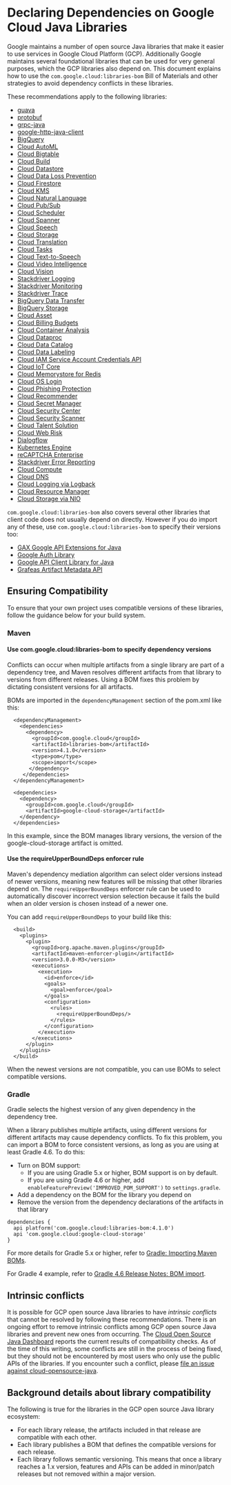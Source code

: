 # Declaring Dependencies on Google Cloud Java Libraries

Google maintains a number of open source Java libraries that make it
easier to use services in Google Cloud Platform (GCP). Additionally
Google maintains several foundational libraries that can be used for
very general purposes, which the GCP libraries also depend on. This
document explains how to use the `com.google.cloud:libraries-bom`
Bill of Materials and other strategies to avoid dependency conflicts in
these libraries.

These recommendations apply to the following libraries:

- [guava](https://github.com/google/guava)
- [protobuf](https://github.com/protocolbuffers/protobuf)
- [grpc-java](https://github.com/grpc/grpc-java)
- [google-http-java-client](https://github.com/googleapis/google-http-java-client)
- [BigQuery](https://github.com/googleapis/java-bigquery) 
- [Cloud AutoML](https://github.com/googleapis/java-automl)
- [Cloud Bigtable](https://github.com/googleapis/java-bigtable) 
- [Cloud Build](https://github.com/googleapis/java-cloudbuild) 
- [Cloud Datastore](https://github.com/googleapis/java-datastore)
- [Cloud Data Loss Prevention](https://github.com/googleapis/java-dlp)
- [Cloud Firestore](https://github.com/googleapis/java-firestore)
- [Cloud KMS](https://github.com/googleapis/java-kms)
- [Cloud Natural Language](https://github.com/googleapis/java-language)
- [Cloud Pub/Sub](https://github.com/googleapis/java-pubsub)
- [Cloud Scheduler](https://github.com/googleapis/java-scheduler)
- [Cloud Spanner](https://github.com/googleapis/java-spanner)
- [Cloud Speech](https://github.com/googleapis/java-speech)
- [Cloud Storage](https://github.com/googleapis/java-storage)
- [Cloud Translation](https://github.com/googleapis/java-translate)
- [Cloud Tasks](https://github.com/googleapis/java-tasks)
- [Cloud Text-to-Speech](https://github.com/googleapis/java-texttospeech)
- [Cloud Video Intelligence](https://github.com/googleapis/java-video-intelligence)
- [Cloud Vision](https://github.com/googleapis/java-vision)
- [Stackdriver Logging](https://github.com/googleapis/java-logging)
- [Stackdriver Monitoring](https://github.com/googleapis/java-monitoring)
- [Stackdriver Trace](https://github.com/googleapis/java-trace)
- [BigQuery Data Transfer](https://github.com/googleapis/java-bigquerydatatransfer)
- [BigQuery Storage](https://github.com/googleapis/java-bigquerystorage)
- [Cloud Asset](https://github.com/googleapis/java-asset)
- [Cloud Billing Budgets](https://github.com/googleapis/java-billingbudgets)
- [Cloud Container Analysis](https://github.com/googleapis/java-containeranalysis)
- [Cloud Dataproc](https://github.com/googleapis/java-dataproc)
- [Cloud Data Catalog](https://github.com/googleapis/java-datacatalog)
- [Cloud Data Labeling](https://github.com/googleapis/java-datalabeling)
- [Cloud IAM Service Account Credentials API](https://github.com/googleapis/java-iamcredentials)
- [Cloud IoT Core](https://github.com/googleapis/java-iot)
- [Cloud Memorystore for Redis](https://github.com/googleapis/java-redis)
- [Cloud OS Login](https://github.com/googleapis/java-os-login)
- [Cloud Phishing Protection](https://github.com/googleapis/java-phishingprotection)
- [Cloud Recommender](https://github.com/googleapis/java-recommender)
- [Cloud Secret Manager](https://github.com/googleapis/java-secretmanager)
- [Cloud Security Center](https://github.com/googleapis/java-securitycenter)
- [Cloud Security Scanner](https://github.com/googleapis/java-websecurityscanner)
- [Cloud Talent Solution](https://github.com/googleapis/java-talent)
- [Cloud Web Risk](https://github.com/googleapis/java-webrisk)
- [Dialogflow](https://github.com/googleapis/java-dialogflow)
- [Kubernetes Engine](https://github.com/googleapis/java-container)
- [reCAPTCHA Enterprise](https://github.com/googleapis/java-recaptchaenterprise)
- [Stackdriver Error Reporting](https://github.com/googleapis/java-errorreporting)
- [Cloud Compute](https://github.com/googleapis/java-compute)
- [Cloud DNS](https://github.com/googleapis/java-dns)
- [Cloud Logging via Logback](https://github.com/googleapis/java-logging-logback)
- [Cloud Resource Manager](https://github.com/googleapis/java-resourcemanager)
- [Cloud Storage via NIO](https://github.com/googleapis/java-storage-nio)

`com.google.cloud:libraries-bom` also covers several other libraries
that client code does not usually depend on directly. However if you do import
any of these, use  `com.google.cloud:libraries-bom` to specify their versions
too:

- [GAX Google API Extensions for Java](https://github.com/googleapis/gax-java)
- [Google Auth Library](https://github.com/googleapis/google-auth-library-java)
- [Google API Client Library for Java](https://github.com/googleapis/google-api-java-client)
- [Grafeas Artifact Metadata API](https://github.com/googleapis/java-grafeas)

## Ensuring Compatibility

To ensure that your own project uses compatible versions of these
libraries, follow the guidance below for your build system.

### Maven

#### Use com.google.cloud:libraries-bom to specify dependency versions

Conflicts can occur when multiple artifacts from a single library are
part of a dependency tree, and Maven resolves different artifacts from
that library to versions from different releases. Using a BOM fixes
this problem by dictating consistent versions for all artifacts.

BOMs are imported in the `dependencyManagement` section of the pom.xml
like this:

```
  <dependencyManagement>
    <dependencies>
      <dependency>
        <groupId>com.google.cloud</groupId>
        <artifactId>libraries-bom</artifactId>
        <version>4.1.0</version>
        <type>pom</type>
        <scope>import</scope>
       </dependency>
     </dependencies>
  </dependencyManagement>

  <dependencies>
    <dependency>
      <groupId>com.google.cloud</groupId>
      <artifactId>google-cloud-storage</artifactId>
    </dependency>
  </dependencies>
```

In this example, since the BOM manages library versions, the
version of the google-cloud-storage artifact is omitted.

#### Use the requireUpperBoundDeps enforcer rule

Maven's dependency mediation algorithm can select older versions
instead of newer versions, meaning new features will be missing that
other libraries depend on. The `requireUpperBoundDeps` enforcer rule
can be used to automatically discover incorrect version selection
because it fails the build when an older version is chosen instead of
a newer one.

You can add `requireUpperBoundDeps` to your build like this:

```
  <build>
    <plugins>
      <plugin>
        <groupId>org.apache.maven.plugins</groupId>
        <artifactId>maven-enforcer-plugin</artifactId>
        <version>3.0.0-M3</version>
        <executions>
          <execution>
            <id>enforce</id>
            <goals>
              <goal>enforce</goal>
            </goals>
            <configuration>
              <rules>
                <requireUpperBoundDeps/>
              </rules>
            </configuration>
          </execution>
        </executions>
      </plugin>
    </plugins>
  </build>
```

When the newest versions are not compatible, you can use BOMs to
select compatible versions.

### Gradle

Gradle selects the highest version of any given dependency in the
dependency tree.

When a library publishes multiple artifacts, using different versions
for different artifacts may cause dependency conflicts. To fix this
problem, you can import a BOM to force consistent versions, as long as
you are using at least Gradle 4.6. To do this:

- Turn on BOM support:
  - If you are using Gradle 5.x or higher, BOM support is on by default.
  - If you are using Gradle 4.6 or higher, add 
    `enableFeaturePreview('IMPROVED_POM_SUPPORT')` to `settings.gradle`.
- Add a dependency on the BOM for the library you depend on
- Remove the version from the dependency declarations of the artifacts in that library

```
dependencies {
  api platform('com.google.cloud:libraries-bom:4.1.0')
  api 'com.google.cloud:google-cloud-storage'
}
```

For more details for Gradle 5.x or higher, refer to [Gradle: Importing Maven BOMs](
https://docs.gradle.org/current/userguide/platforms.html#sub:bom_import).

For Gradle 4 example, refer to [Gradle 4.6 Release Notes: BOM import](
https://docs.gradle.org/4.6/release-notes.html#bom-import).

## Intrinsic conflicts

It is possible for GCP open source Java libraries to have *intrinsic conflicts*
that cannot be resolved by following these recommendations. There is an
ongoing effort to remove intrinsic conflicts among GCP open source
Java libraries and prevent new ones from occurring.
The [Cloud Open Source Java Dashboard](
https://storage.googleapis.com/cloud-opensource-java-dashboard/com.google.cloud/libraries-bom/snapshot/index.html)
reports the current results of compatibility checks.
As of the time of this writing, some conflicts are still in the
process of being fixed, but they should not be encountered by most
users who only use the public APIs of the libraries. If you encounter
such a conflict, please
[file an issue against cloud-opensource-java](https://github.com/GoogleCloudPlatform/cloud-opensource-java/issues/new).

## Background details about library compatibility

The following is true for the libraries in the GCP open source Java
library ecosystem:

- For each library release, the artifacts included in that release are
  compatible with each other.
- Each library publishes a BOM that defines the
  compatible versions for each release.
- Each library follows semantic versioning. This means that once a
  library reaches a 1.x version, features and APIs can be added in minor/patch
  releases but not removed within a major version.
